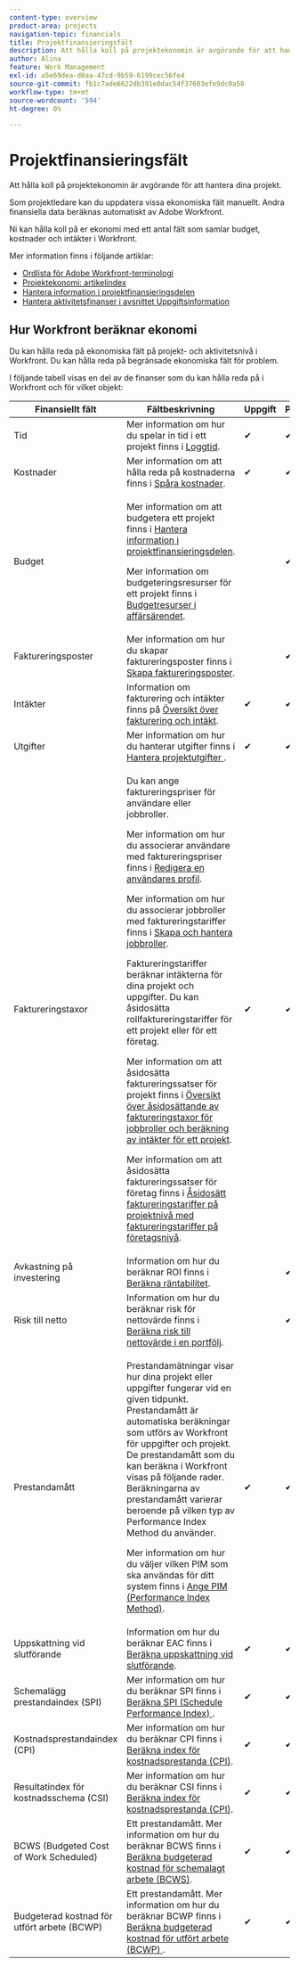 ```yaml
---
content-type: overview
product-area: projects
navigation-topic: financials
title: Projektfinansieringsfält
description: Att hålla koll på projektekonomin är avgörande för att hantera dina projekt.
author: Alina
feature: Work Management
exl-id: a5e69dea-d0aa-47cd-9b59-6199cec56fe4
source-git-commit: fb1c7ade6622db391e0dac54f37603efe9dc0a58
workflow-type: tm+mt
source-wordcount: '594'
ht-degree: 0%

---
```


# Projektfinansieringsfält

Att hålla koll på projektekonomin är avgörande för att hantera dina projekt.

Som projektledare kan du uppdatera vissa ekonomiska fält manuellt. Andra finansiella data beräknas automatiskt av Adobe Workfront.

Ni kan hålla koll på er ekonomi med ett antal fält som samlar budget, kostnader och intäkter i Workfront.

Mer information finns i följande artiklar:

* [Ordlista för Adobe Workfront-terminologi](../../../workfront-basics/navigate-workfront/workfront-navigation/workfront-terminology-glossary.md)
* [Projektekonomi: artikelindex](../../../manage-work/projects/project-finances/project-finances-overview.md)
* [Hantera information i projektfinansieringsdelen](../../../manage-work/projects/project-finances/manage-project-finance-area.md)
* [Hantera aktivitetsfinanser i avsnittet Uppgiftsinformation](../../../manage-work/tasks/manage-tasks/task-finances-in-details.md)

## Hur Workfront beräknar ekonomi

Du kan hålla reda på ekonomiska fält på projekt- och aktivitetsnivå i Workfront. Du kan hålla reda på begränsade ekonomiska fält för problem.

I följande tabell visas en del av de finanser som du kan hålla reda på i Workfront och för vilket objekt:

<table style="table-layout:auto"> 
 <col> 
 <col> 
 <col> 
 <col> 
 <col> 
 <thead> 
  <tr> 
   <th>Finansiellt fält</th> 
   <th>Fältbeskrivning</th> 
   <th>Uppgift</th> 
   <th>Projekt</th> 
   <th>Problem</th> 
  </tr> 
 </thead> 
 <tbody> 
  <tr> 
   <td>Tid</td> 
   <td> Mer information om hur du spelar in tid i ett projekt finns i <a href="../../../timesheets/create-and-manage-timesheets/log-time.md" class="MCXref xref">Loggtid</a>. </td> 
   <td>✔</td> 
   <td>✔</td> 
   <td>✔</td> 
  </tr> 
  <tr> 
   <td> Kostnader</td> 
   <td>Mer information om att hålla reda på kostnaderna finns i <a href="../../../manage-work/projects/project-finances/track-costs.md" class="MCXref xref">Spåra kostnader</a>.</td> 
   <td>✔</td> 
   <td>✔</td> 
   <td>✔</td> 
  </tr> 
  <tr> 
   <td>Budget</td> 
   <td> <p>Mer information om att budgetera ett projekt finns i <a href="../../../manage-work/projects/project-finances/manage-project-finance-area.md" class="MCXref xref">Hantera information i projektfinansieringsdelen</a>.</p> <p>Mer information om budgeteringsresurser för ett projekt finns i <a href="../../../manage-work/projects/define-a-business-case/budget-resources-in-business-case.md" class="MCXref xref">Budgetresurser i affärsärendet</a>.</p> </td> 
   <td> </td> 
   <td>✔</td> 
   <td> </td> 
  </tr> 
  <tr> 
   <td>Faktureringsposter</td> 
   <td>Mer information om hur du skapar faktureringsposter finns i <a href="../../../manage-work/projects/project-finances/create-billing-records.md" class="MCXref xref">Skapa faktureringsposter</a>.</td> 
   <td> </td> 
   <td>✔</td> 
   <td> </td> 
  </tr> 
  <tr> 
   <td>Intäkter</td> 
   <td> Information om fakturering och intäkter finns på <a href="../../../manage-work/projects/project-finances/billing-and-revenue-overview.md" class="MCXref xref">Översikt över fakturering och intäkt</a>. </td> 
   <td>✔</td> 
   <td>✔</td> 
   <td> </td> 
  </tr> 
  <tr> 
   <td>Utgifter</td> 
   <td>Mer information om hur du hanterar utgifter finns i <a href="../../../manage-work/projects/project-finances/manage-project-expenses.md" class="MCXref xref">Hantera projektutgifter </a>.</td> 
   <td>✔</td> 
   <td>✔</td> 
   <td> </td> 
  </tr> 
  <tr> 
   <td>Faktureringstaxor</td> 
   <td> <p>Du kan ange faktureringspriser för användare eller jobbroller.</p> <p>Mer information om hur du associerar användare med faktureringspriser finns i <a href="../../../administration-and-setup/add-users/create-and-manage-users/edit-a-users-profile.md" class="MCXref xref">Redigera en användares profil</a>.</p> <p>Mer information om hur du associerar jobbroller med faktureringstariffer finns i <a href="../../../administration-and-setup/set-up-workfront/organizational-setup/create-manage-job-roles.md" class="MCXref xref">Skapa och hantera jobbroller</a>.</p> <p>Faktureringstariffer beräknar intäkterna för dina projekt och uppgifter. Du kan åsidosätta rollfaktureringstariffer för ett projekt eller för ett företag. </p> <p>Mer information om att åsidosätta faktureringssatser för projekt finns i <a href="../../../manage-work/projects/project-finances/override-role-billing-rates-and-calculate-project-revenue.md" class="MCXref xref">Översikt över åsidosättande av faktureringstaxor för jobbroller och beräkning av intäkter för ett projekt</a>.</p> <p>Mer information om att åsidosätta faktureringssatser för företag finns i <a href="../../../manage-work/projects/project-finances/override-project-level-with-company-level-billing-rates.md" class="MCXref xref">Åsidosätt faktureringstariffer på projektnivå med faktureringstariffer på företagsnivå</a>.</p> </td> 
   <td>✔</td> 
   <td>✔</td> 
   <td> </td> 
  </tr> 
  <tr> 
   <td>Avkastning på investering</td> 
   <td> Information om hur du beräknar ROI finns i <a href="../../../manage-work/projects/project-finances/calculate-roi.md" class="MCXref xref">Beräkna räntabilitet</a>. </td> 
   <td> </td> 
   <td>✔</td> 
   <td> </td> 
  </tr> 
  <tr> 
   <td>Risk till netto</td> 
   <td>Information om hur du beräknar risk för nettovärde finns i <a href="../../../manage-work/portfolios/portfolio-optimizer/calculate-risk-to-net-value-in-portfolio.md" class="MCXref xref">Beräkna risk till nettovärde i en portfölj</a>.</td> 
   <td> </td> 
   <td>✔</td> 
   <td> </td> 
  </tr> 
  <tr> 
   <td>Prestandamått</td> 
   <td> <p>Prestandamätningar visar hur dina projekt eller uppgifter fungerar vid en given tidpunkt. Prestandamått är automatiska beräkningar som utförs av Workfront för uppgifter och projekt. De prestandamått som du kan beräkna i Workfront visas på följande rader. Beräkningarna av prestandamått varierar beroende på vilken typ av Performance Index Method du använder. </p> <p>Mer information om hur du väljer vilken PIM som ska användas för ditt system finns i <a href="../../../manage-work/projects/project-finances/set-pim.md" class="MCXref xref">Ange PIM (Performance Index Method)</a>.</p> </td> 
   <td>✔</td> 
   <td>✔</td> 
   <td> </td> 
  </tr> 
  <tr> 
   <td>Uppskattning vid slutförande</td> 
   <td> Information om hur du beräknar EAC finns i <a href="../../../manage-work/projects/project-finances/calculate-eac.md" class="MCXref xref">Beräkna uppskattning vid slutförande</a>. </td> 
   <td>✔</td> 
   <td>✔</td> 
   <td> </td> 
  </tr> 
  <tr> 
   <td>Schemalägg prestandaindex (SPI)</td> 
   <td>Mer information om hur du beräknar SPI finns i <a href="../../../manage-work/projects/project-finances/calculate-spi.md" class="MCXref xref">Beräkna SPI (Schedule Performance Index) </a>.</td> 
   <td>✔</td> 
   <td>✔</td> 
   <td> </td> 
  </tr> 
  <tr> 
   <td>Kostnadsprestandaindex (CPI)</td> 
   <td>Mer information om hur du beräknar CPI finns i <a href="../../../manage-work/projects/project-finances/calculate-cpi.md" class="MCXref xref">Beräkna index för kostnadsprestanda (CPI)</a>.</td> 
   <td>✔</td> 
   <td>✔</td> 
   <td> </td> 
  </tr> 
  <tr> 
   <td>Resultatindex för kostnadsschema (CSI)</td> 
   <td>Mer information om hur du beräknar CSI finns i <a href="../../../manage-work/projects/project-finances/calculate-cpi.md" class="MCXref xref">Beräkna index för kostnadsprestanda (CPI)</a>.</td> 
   <td>✔</td> 
   <td>✔</td> 
   <td> </td> 
  </tr> 
  <tr> 
   <td>BCWS (Budgeted Cost of Work Scheduled)</td> 
   <td>Ett prestandamått. Mer information om hur du beräknar BCWS finns i <a href="../../../manage-work/projects/project-finances/calculate-bcws.md" class="MCXref xref">Beräkna budgeterad kostnad för schemalagt arbete (BCWS)</a>. </td> 
   <td>✔</td> 
   <td>✔</td> 
   <td> </td> 
  </tr> 
  <tr> 
   <td>Budgeterad kostnad för utfört arbete (BCWP)</td> 
   <td>Ett prestandamått. Mer information om hur du beräknar BCWP finns i <a href="../../../manage-work/projects/project-finances/calculate-bcwp.md" class="MCXref xref">Beräkna budgeterad kostnad för utfört arbete (BCWP) </a>.</td> 
   <td>✔</td> 
   <td>✔</td> 
   <td> </td> 
  </tr> 
 </tbody> 
</table>

 

